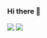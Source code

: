 ### Hi there 👋

<p>
  <img align="center" src="https://github-readme-stats.vercel.app/api?username=Ph33rr&show_icons=true&theme=dark"/>
  <img align="center" src="https://github-readme-stats.vercel.app/api/top-langs/?username=ph33rr&layout=compact&theme=dark"/>
  </p><p>
</p>
